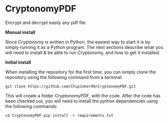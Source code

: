 # CryptonomyPDF
Encrypt and decrypt easily any pdf file

**Manual install**

Since Cryptonomy is written in Python, the easiest way to start it is by simply running it as a Python program. The next sections describe what you will need to install & be able to run Cryptonomy, and how to get it installed.

**Initial install**

When installing the repository for the first time, you can simply clone the repository using the following command from a terminal:

`git clone https://github.com/ChipJoker99/CryptonomyPDF.git`

This will create a folder CryptonomyPDF, with the code. After the code has been checked out, you will need to install the python dependencies using the following commands:

`cd CryptonomyPDF
pip install -r requirements.txt`
